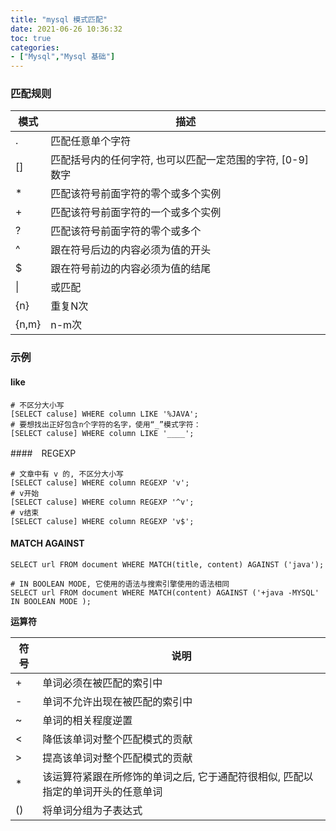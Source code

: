 ```yaml
---
title: "mysql 模式匹配"
date: 2021-06-26 10:36:32
toc: true
categories:
- ["Mysql","Mysql 基础"]
---
```


### 匹配规则
| 模式 | 描述 |
| --- | --- |
| . | 匹配任意单个字符 |
| [] | 匹配括号内的任何字符, 也可以匹配一定范围的字符, [0-9] 数字 |
| * | 匹配该符号前面字符的零个或多个实例 |
| + | 匹配该符号前面字符的一个或多个实例 |
| ? | 匹配该符号前面字符的零个或多个 |
| ^ | 跟在符号后边的内容必须为值的开头 |
| $ | 跟在符号前边的内容必须为值的结尾 |
| &#124; | 或匹配 |
| {n} | 重复N次 |
| {n,m} | n-m次 |




### 示例


#### like

```
# 不区分大小写
[SELECT caluse] WHERE column LIKE '%JAVA';  
# 要想找出正好包含n个字符的名字，使用“_”模式字符：
[SELECT caluse] WHERE column LIKE '____';
```

####　REGEXP

```
# 文章中有 v 的, 不区分大小写
[SELECT caluse] WHERE column REGEXP 'v'; 
# v开始
[SELECT caluse] WHERE column REGEXP '^v'; 
# v结束
[SELECT caluse] WHERE column REGEXP 'v$';
```


#### MATCH AGAINST

```
SELECT url FROM document WHERE MATCH(title, content) AGAINST ('java');

# IN BOOLEAN MODE, 它使用的语法与搜索引擎使用的语法相同
SELECT url FROM document WHERE MATCH(content) AGAINST ('+java -MYSQL' IN BOOLEAN MODE );
```

**运算符**

| 符号 | 说明 |
| --- | --- |
| + | 单词必须在被匹配的索引中 |
| - | 单词不允许出现在被匹配的索引中 |
| ~ | 单词的相关程度逆置 |
| < | 降低该单词对整个匹配模式的贡献 |
| > | 提高该单词对整个匹配模式的贡献 |
| * | 该运算符紧跟在所修饰的单词之后, 它于通配符很相似, 匹配以指定的单词开头的任意单词 |
| () | 将单词分组为子表达式 |

